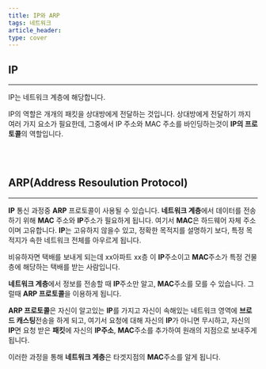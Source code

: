 ```yaml
---
title: IP와 ARP
tags: 네트워크
article_header:
type: cover
---
```



## IP

---

IP는 네트워크 계층에 해당합니다.

IP의 역할은 개개의 패킷을 상대방에게 전달하는 것입니다. 상대방에게 전달하기 까지 여러 가지 요소가 필요한데, 그중에서 IP 주소와 MAC 주소를 바인딩하는것이
**IP의 프로토콜**의 역할입니다.

<br>
<br>

## ARP(Address Resoulution Protocol)

---

**IP** 통신 과정중 **ARP** 프로토콜이 사용될 수 있습니다.
**네트워크 계층**에서 데이터를 전송하기 위해 **MAC** 주소와 **IP**주소가 필요하게 됩니다. 여기서 **MAC**은 하드웨어 자체 주소이며 고유합니다.
**IP**는 고유하지 않을수 있고, 정확한 목적지를 설명하기 보다, 특정 목적지가 속한 네트워크 전체를 아우르게 됩니다.

비유하자면 택배를 보내게 되는데 xx아파트 xx층 이 **IP**주소이고 **MAC**주소가 특정 건물 층에 해당하는 택배를 받는 사람입니다.

**네트워크 계층**에서 정보를 전송할 때 **IP**주소만 알고, **MAC**주소를 모를 수 있습니다. 그럴때 **ARP 프로토콜**을 이용하게 됩니다.

**ARP 프로토콜**은 자신이 알고있는 **IP**를 가지고 자신이 속해있는 네트워크 영역에 **브로드 캐스팅**전송을 하게 되고, 여기서 요청에 대해 자신의 **IP**가 아니면 무시하고,
자신의 **IP**면 요청 받은 **패킷**에 자신의 **IP주소**, **MAC**주소를 추가하여 원래의 지점으로 보내주게 됩니다.

이러한 과정을 통해 **네트워크 계층**은 타겟지점의 **MAC**주소를 알게 됩니다.

